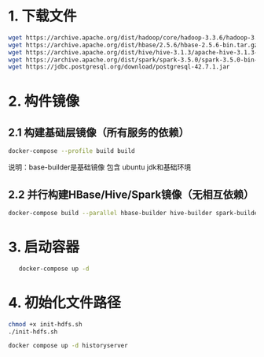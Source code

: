 
# 1. 下载文件

```bash
wget https://archive.apache.org/dist/hadoop/core/hadoop-3.3.6/hadoop-3.3.6.tar.gz
wget https://archive.apache.org/dist/hbase/2.5.6/hbase-2.5.6-bin.tar.gz
wget https://archive.apache.org/dist/hive/hive-3.1.3/apache-hive-3.1.3-bin.tar.gz
wget https://archive.apache.org/dist/spark/spark-3.5.0/spark-3.5.0-bin-hadoop3.tgz
wget https://jdbc.postgresql.org/download/postgresql-42.7.1.jar
```
# 2. 构件镜像
## 2.1 构建基础层镜像（所有服务的依赖）
```bash
docker-compose --profile build build
```

说明：base-builder是基础镜像 包含 ubuntu jdk和基础环境

## 2.2 并行构建HBase/Hive/Spark镜像（无相互依赖）
```bash
docker-compose build --parallel hbase-builder hive-builder spark-builder
```
# 3. 启动容器
```bash
   docker-compose up -d
```
# 4. 初始化文件路径
```bash
chmod +x init-hdfs.sh
./init-hdfs.sh

docker compose up -d historyserver
```
